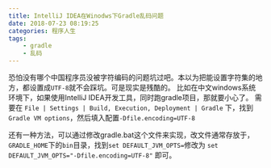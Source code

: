 ```yaml
---
title: IntelliJ IDEA在Winodws下Gradle乱码问题
date: 2018-07-23 08:19:25
categories: 程序人生
tags:
    - gradle
    - 乱码
---
```

恐怕没有哪个中国程序员没被字符编码的问题坑过吧。本以为把能设置字符集的地方，都设置成`UTF-8`就不会踩坑。可是现实是残酷的。
比如在中文windows系统环境下，如果使用IntelliJ IDEA开发工具，同时跑gradle项目，那就要小心了。
需要在
```File | Settings | Build, Execution, Deployment | Gradle```
下，找到`Gradle VM options`，然后填入配置`-Dfile.encoding=UTF-8`

还有一种方法，可以通过修改gradle.bat这个文件来实现，改文件通常存放于，`GRADLE_HOME`下的`bin`目录，找到`set DEFAULT_JVM_OPTS=`修改为
`set DEFAULT_JVM_OPTS="-Dfile.encoding=UTF-8"`
即可。